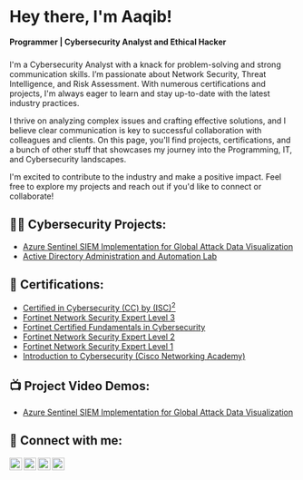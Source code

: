 # Hey there, I'm Aaqib!

**Programmer | Cybersecurity Analyst and Ethical Hacker**

###
I'm a Cybersecurity Analyst with a knack for problem-solving and strong communication skills. I’m passionate about Network Security, Threat Intelligence, and Risk Assessment. With numerous certifications and projects, I'm always eager to learn and stay up-to-date with the latest industry practices.

I thrive on analyzing complex issues and crafting effective solutions, and I believe clear communication is key to successful collaboration with colleagues and clients. On this page, you'll find projects, certifications, and a bunch of other stuff that showcases my journey into the Programming, IT, and Cybersecurity landscapes.

I'm excited to contribute to the industry and make a positive impact. Feel free to explore my projects and reach out if you'd like to connect or collaborate!

## 👨‍💻 Cybersecurity Projects:

- [Azure Sentinel SIEM Implementation for Global Attack Data Visualization](https://github.com/aaqib27/LABURL)
- [Active Directory Administration and Automation Lab](https://github.com/aaqib27/ActiveDirectoryLab)

## 📜 Certifications:

- [Certified in Cybersecurity (CC) by (ISC)<sup>2</sup>](https://acrobat.adobe.com/id/urn:aaid:sc:AP:114fb85f-f7b2-4311-9745-f834f64f5551)
- [Fortinet Network Security Expert Level 3](https://acrobat.adobe.com/id/urn:aaid:sc:AP:d54adbcc-81b7-413e-a682-213e0f4b0c3e)
- [Fortinet Certified Fundamentals in Cybersecurity](https://acrobat.adobe.com/id/urn:aaid:sc:AP:9cb7de81-2de8-4f35-865b-4f3154887f5d)
- [Fortinet Network Security Expert Level 2](https://acrobat.adobe.com/id/urn:aaid:sc:ap:ed6f778d-4c57-4e01-baeb-ccbcafdbcdfd)
- [Fortinet Network Security Expert Level 1](https://acrobat.adobe.com/id/urn:aaid:sc:ap:46873af8-1ee4-4f11-929a-502f671ff29d)
- [Introduction to Cybersecurity (Cisco Networking Academy)](https://acrobat.adobe.com/id/urn:aaid:sc:AP:e311f40e-7a8c-4ae8-b35e-c8919b8e983f)

## 📺 Project Video Demos:

- [Azure Sentinel SIEM Implementation for Global Attack Data Visualization]()

## 🤳 Connect with me:

[<img align="left" alt="Aaqib | YouTube" width="22px" src="https://cdn.jsdelivr.net/npm/simple-icons@v3/icons/youtube.svg" />][youtube]
[<img align="left" alt="Aaqib | Twitter" width="22px" src="https://cdn.jsdelivr.net/npm/simple-icons@v3/icons/twitter.svg" />][twitter]
[<img align="left" alt="Aaqib | LinkedIn" width="22px" src="https://cdn.jsdelivr.net/npm/simple-icons@v3/icons/linkedin.svg" />][linkedin]
[<img align="left" alt="Aaqib | Instagram" width="22px" src="https://cdn.jsdelivr.net/npm/simple-icons@v3/icons/instagram.svg" />][instagram]

[twitter]: https://github.com/aaqib27
[youtube]: https://github.com/aaqib27
[instagram]: https://github.com/aaqib27
[linkedin]: https://linkedin.com/in/aaqib27
